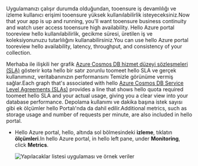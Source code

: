 <span data-ttu-id="e8628-101">Uygulamanızı çalışır durumda olduğundan, tooensure iş devamlılığı ve izleme kullanıcı erişimi tooensure yüksek kullanılabilirlik isteyeceksiniz.</span><span class="sxs-lookup"><span data-stu-id="e8628-101">Now that your app is up and running, you'll want tooensure business continuity and watch user access tooensure high availability.</span></span> <span data-ttu-id="e8628-102">Hello Azure portal tooreview hello kullanılabilirlik, gecikme süresi, üretilen iş ve koleksiyonunuzu tutarlılığını kullanabilirsiniz.</span><span class="sxs-lookup"><span data-stu-id="e8628-102">You can use hello Azure portal tooreview hello availability, latency, throughput, and consistency of your collection.</span></span> 

<span data-ttu-id="e8628-103">Merhaba ile ilişkili her grafik [Azure Cosmos DB hizmet düzeyi sözleşmeleri (SLA)](https://azure.microsoft.com/support/legal/sla/documentdb/) gösterir kota hello bir satır zorunlu toomeet hello SLA ve gerçek kullanımınız, veritabanınızın performansını Temizle görünüme vermiş sağlar.</span><span class="sxs-lookup"><span data-stu-id="e8628-103">Each graph that's associated with hello [Azure Cosmos DB Service Level Agreements (SLAs)](https://azure.microsoft.com/support/legal/sla/documentdb/) provides a line that shows hello quota required toomeet hello SLA and your actual usage, giving you a clear view into your database performance.</span></span> <span data-ttu-id="e8628-104">Depolama kullanımı ve dakika başına istek sayısı gibi ek ölçümler hello Portalı'nda da dahil edilir.</span><span class="sxs-lookup"><span data-stu-id="e8628-104">Additional metrics, such as storage usage and number of requests per minute, are also included in hello portal.</span></span>

* <span data-ttu-id="e8628-105">Hello Azure portal, hello, altında sol bölmesindeki **izleme**, tıklatın **ölçümleri**.</span><span class="sxs-lookup"><span data-stu-id="e8628-105">In hello Azure portal, in hello left pane, under **Monitoring**, click **Metrics**.</span></span>

   ![Yapılacaklar listesi uygulaması ve örnek veriler](./media/cosmos-db-tutorial-review-slas/azure-cosmosdb-portal-metrics-slas.png)